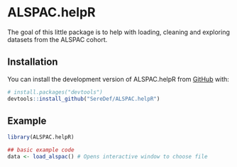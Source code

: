 
<!-- README.md is generated from README.Rmd. Please edit that file -->

# ALSPAC.helpR

<!-- badges: start -->
<!-- badges: end -->

The goal of this little package is to help with loading, cleaning and
exploring datasets from the ALSPAC cohort.

## Installation

You can install the development version of ALSPAC.helpR from
[GitHub](https://github.com/) with:

``` r
# install.packages("devtools")
devtools::install_github("SereDef/ALSPAC.helpR")
```

## Example

``` r
library(ALSPAC.helpR)

## basic example code
data <- load_alspac() # Opens interactive window to choose file
```
